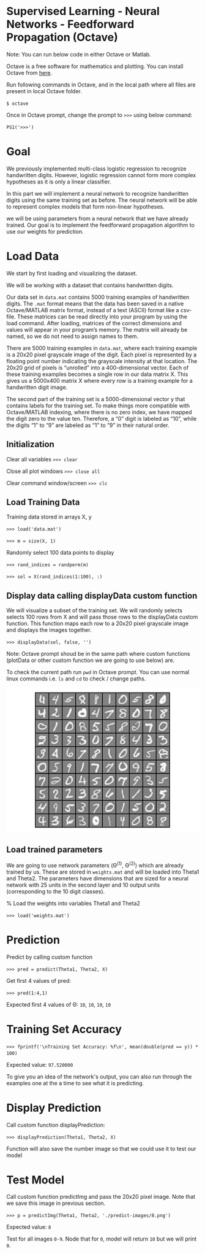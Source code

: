 Supervised Learning - Neural Networks - Feedforward Propagation (Octave)
===========================================================================================

Note: You can run below code in either Octave or Matlab.

Octave is a free software for mathematics and plotting. You can install Octave from [here](https://www.gnu.org/software/octave/).


Run following commands in Octave, and in the local path where all files are present in local Octave folder. 


`$ octave`

Once in Octave prompt, change the prompt to `>>>` using below command:

`PS1('>>>')`

# Goal 
We previously implemented multi-class logistic regression to recognize handwritten digits. However, logistic regression cannot form more complex hypotheses as it is only a linear classifier.

In this part we will implement a neural network to recognize handwritten digits using the same training set as before. The neural network will be able to represent complex models that form non-linear hypotheses. 

we will be using parameters from a neural network that we have already trained. Our goal is to implement the feedforward propagation algorithm to use our weights for prediction. 


# Load Data

We start by first loading and visualizing the dataset.

We will be working with a dataset that contains handwritten digits.

Our  data set in `data.mat` contains 5000 training examples of handwritten digits. The `.mat` format means that the data has been saved in a native Octave/MATLAB matrix format, instead of a text (ASCII) format like a csv-file. These matrices can be read directly into your program by using the load command. After loading, matrices of the correct dimensions and values will appear in your program’s memory. The matrix will already be named, so we do not need to assign names to them.

There are 5000 training examples in `data.mat`, where each training example is a 20x20 pixel grayscale image of the digit. Each pixel is represented by a floating point number indicating the grayscale intensity at that location. The 20x20 grid of pixels is “unrolled” into a 400-dimensional vector. Each of these training examples becomes a single row in our data matrix X. This gives us a 5000x400 matrix X where every row is a training example for a handwritten digit image.

The second part of the training set is a 5000-dimensional vector y that contains labels for the training set. To make things more compatible with Octave/MATLAB indexing, where there is no zero index, we have mapped the digit zero to the value ten. Therefore, a “0” digit is labeled as “10”, while the digits “1” to “9” are labeled as “1” to “9” in their natural order.



## Initialization

Clear all variables 
`>>> clear`

Close all plot windows `>>> close all`

Clear command window/screen `>>> clc`


##  Load Training Data

Training data stored in arrays X, y

`>>> load('data.mat')`

`>>> m = size(X, 1)`

Randomly select 100 data points to display

`>>> rand_indices = randperm(m)`

`>>> sel = X(rand_indices(1:100), :)`

## Display data calling displayData custom function

We will visualize a subset of the training set. We will randomly selects selects 100 rows from X and will pass those rows to the displayData custom function. This function maps each row to a 20x20 pixel grayscale image and displays the images together.

`>>> displayData(sel, false, '')`

Note: Octave prompt shoud be in the same path where custom functions (plotData or other custom function we are going to use below) are.

To check the current path run `pwd` in Octave prompt. You can use normal linux commands i.e. `ls` and `cd` to check / change paths. 


![Plot](figures/figure1.png)

## Load trained parameters 

We are going to use network parameters (&Theta;<sup>(1)</sup>, &Theta;<sup>(2)</sup>) which are already trained by us. These are stored in `weights.mat` and will be loaded into Theta1 and Theta2. The parameters have dimensions that are sized for a neural network with 25 units in the second layer and 10 output units (corresponding to the 10 digit classes).

% Load the weights into variables Theta1 and Theta2

`>>> load('weights.mat')`


# Prediction

Predict by calling custom function 

`>>> pred = predict(Theta1, Theta2, X)`

Get first 4 values of pred:

`>>> pred(1:4,1)`

Expected first 4 values of &Theta;: `10`, `10`, `10`, `10`



# Training Set Accuracy

`>>> fprintf('\nTraining Set Accuracy: %f\n', mean(double(pred == y)) * 100)`

Expected value: `97.520000`


To give you an idea of the network's output, you can also run through the examples one at the a time to see what it is predicting.

# Display Prediction

Call custom function displayPrediction:

`>>> displayPrediction(Theta1, Theta2, X)`

Function will also save the number image so that we could use it to test our model 


# Test Model 

Call custom function predictImg and pass the  20x20 pixel image. Note that we save this image in previous section. 
 
`>>> p = predictImg(Theta1, Theta2, './predict-images/8.png')`

Expected value: `8`

Test for all images `0-9`. Node that for `0`, model will return `10` but we will print `0`.
